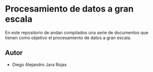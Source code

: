 # Procesamiento de datos a gran escala
En este repositorio de andan compilados una serie de documentos que tienen como objetivo el procesamiento de datos a gran escala.

## Autor
- Diego Alejandro Jara Rojas
